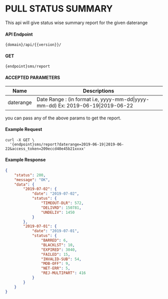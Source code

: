 # PULL STATUS SUMMARY
    
This api will give status wise summary report for the given daterange

#### API Endpoint

```
{domain}/api/{{version}}/
```

#### GET
```
{endpoint}sms/report
```

####  ACCEPTED PARAMETERS

| Name     | Descriptions |
|----------|--------------|
| daterange | Date Range : (in format i.e, yyyy-mm-dd&#124;yyyy-mm-dd) Ex: 2019-06-19&#124;2019-06-22|

you can pass any of the above params to get the report.

#### Example Request

```curl
curl -X GET \
  '{endpoint}sms/report?daterange=2019-06-19|2019-06-22&access_token=209eccd40e45b21xxxx'
```

#### Example Response

```json
{
    "status": 200,
    "message": "OK",
    "data": {
        "2019-07-02": {
            "date": "2019-07-02",
            "status": {
                "TIMEOUT-DLR": 572,
                "DELIVRD": 150781,
                "UNDELIV": 1450
            }
        },
        "2019-07-01": {
            "date": "2019-07-01",
            "status": {
                "BARRED": 6,
                "BLACKLST": 10,
                "EXPIRED": 3040,
                "FAILED": 15,
                "INVALID-SUB": 54,
                "MOB-OFF": 9,
                "NET-ERR": 5,
                "REJ-MULTIPART": 416
            }
        }
    }
}
```